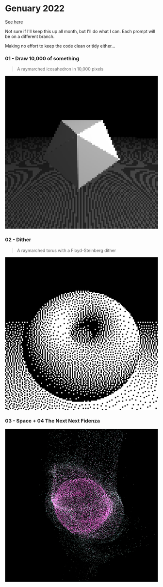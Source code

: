 # Genuary 2022

[See here](https://genuary.art/)

Not sure if I'll keep this up all month, but I'll do what I can. Each prompt will be on a different branch.

Making no effort to keep the code clean or tidy either...

### 01 - Draw 10,000 of something

> A raymarched icosahedron in 10,000 pixels

![01](./images/10000.png)

### 02 - Dither

> A raymarched torus with a Floyd-Steinberg dither

![02](./images/dither.png)

### 03 - Space + 04 The Next Next Fidenza

![03 04](./images/03-space.png)
